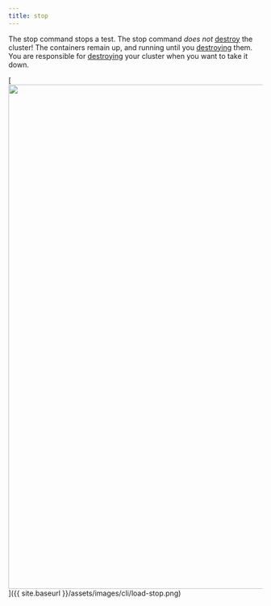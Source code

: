 ```yaml
---
title: stop
---
```

The stop command stops a test. The stop command *does not* [destroy](../../cluster/destroy.md) the cluster!
The containers remain up, and running until you [destroying](../../cluster/destroy.md) them.
You are responsible for [destroying](../../cluster/destroy.md) your cluster when you want to take it down.


[<img src="{{ site.baseurl }}/assets/images/cli/load-stop.png" width="1000"/>]({{ site.baseurl }}/assets/images/cli/load-stop.png)

